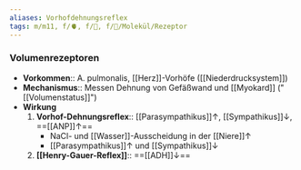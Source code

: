 ```yaml
---
aliases: Vorhofdehnungsreflex
tags: m/m11, f/🫀, f/🍺, f/🧪/Molekül/Rezeptor
---
```

### Volumenrezeptoren
- **Vorkommen**:: A. pulmonalis, [[Herz]]-Vorhöfe ([[Niederdrucksystem]])
- **Mechanismus**:: Messen Dehnung von Gefäßwand und [[Myokard]] ("[[Volumenstatus]]")
- **Wirkung**
	1. **Vorhof-Dehnungsreflex**:: [[Parasympathikus]]↑, [[Sympathikus]]↓, ==[[ANP]]↑==
		- NaCl- und [[Wasser]]-Ausscheidung in der [[Niere]]↑
		- [[Parasympathikus]]↑ und [[Sympathikus]]↓
	2. **[[Henry-Gauer-Reflex]]**:: ==[[ADH]]↓==